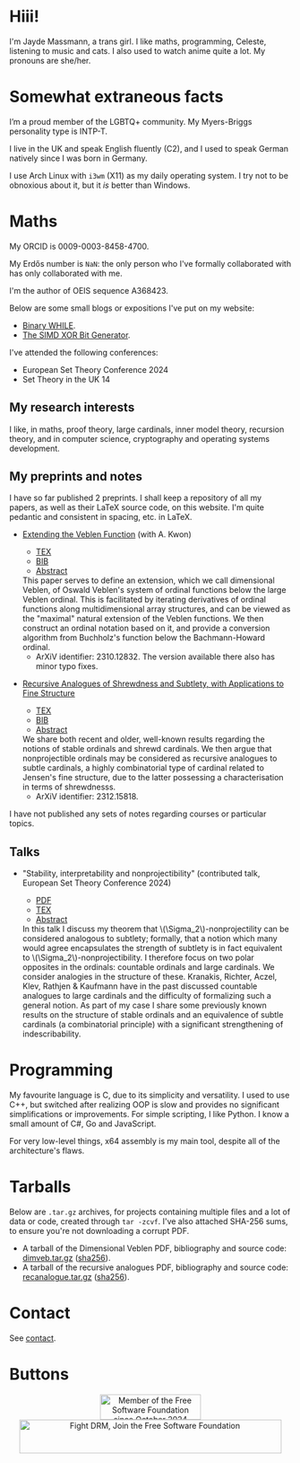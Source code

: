 <!-- MathJax, Bootstrap and jQuery CDNs -->

<script type="text/javascript" src="https://cdnjs.cloudflare.com/ajax/libs/mathjax/2.7.3/MathJax.js?config=TeX-AMS-MML_HTMLorMML"></script>
<script src="https://ajax.googleapis.com/ajax/libs/jquery/3.7.1/jquery.min.js"></script>
<script src="https://maxcdn.bootstrapcdn.com/bootstrap/3.4.1/js/bootstrap.min.js"></script>
<link rel="stylesheet" href="https://maxcdn.bootstrapcdn.com/bootstrap/3.4.1/css/bootstrap.min.css">

# Hiii!

I'm Jayde Massmann, a trans girl. I like maths, programming, Celeste, listening to music and cats. I also used to watch anime quite a lot. My pronouns are she/her.

# Somewhat extraneous facts

I’m a proud member of the LGBTQ+ community. My Myers-Briggs personality type is INTP-T.

I live in the UK and speak English fluently (C2), and I used to speak German natively since I was born in Germany.

I use Arch Linux with `i3wm` (X11) as my daily operating system. I try not to be obnoxious about it, but it *is* better than Windows.

# Maths

My ORCID is 0009-0003-8458-4700.

My Erdős number is `NaN`: the only person who I've formally collaborated with has only collaborated with me.

I'm the author of OEIS sequence A368423.

Below are some small blogs or expositions I've put on my website:

- [Binary WHILE](blog/BW.md).
- [The SIMD XOR Bit Generator](blog/SXBG.md).

I've attended the following conferences:

- European Set Theory Conference 2024
- Set Theory in the UK 14

## My research interests

I like, in maths, proof theory, large cardinals, inner model theory, recursion theory, and in computer science, cryptography and operating systems development.

## My preprints and notes

I have so far published 2 preprints. I shall keep a repository of all my papers, as well as their LaTeX source code, on this website. I'm quite pedantic and consistent in spacing, etc. in LaTeX.

- [Extending the Veblen Function](papers/DimVeb/Dimensional_Veblen.pdf) (with A. Kwon)
  - [TEX](papers/DimVeb/main.tex)
  - [BIB](papers/DimVeb/main.bib)
  - <a data-toggle="collapse" href="#collapseAbstract1" role="button" aria-expanded="false" aria-controls="collapseAbstract1">Abstract</a>

  <div class="collapse" id="collapseAbstract1">

  <div class="card card-body">
    This paper serves to define an extension, which we call dimensional Veblen, of Oswald Veblen's system of ordinal functions below the large Veblen ordinal. This is facilitated by iterating derivatives of ordinal functions along multidimensional array structures, and can be viewed as the "maximal" natural extension of the Veblen functions. We then construct an ordinal notation based on it, and provide a conversion algorithm from Buchholz's function below the Bachmann-Howard ordinal.
  </div>
  </div>

  - ArXiV identifier: 2310.12832. The version available there also has minor typo fixes.

- [Recursive Analogues of Shrewdness and Subtlety, with Applications to Fine Structure](papers/RecAnalogue/Recursive_Analogues_of_Shrewdness_and_Subtlety__with_Applications_to_Fine_Structure.pdf)
  - [TEX](papers/RecAnalogue/main.tex)
  - [BIB](papers/RecAnalogue/main.bib)
  - <a data-toggle="collapse" href="#collapseAbstract2" role="button" aria-expanded="false" aria-controls="collapseAbstract2">Abstract</a>

  <div class="collapse" id="collapseAbstract2">

  <div class="card card-body">
    We share both recent and older, well-known results regarding the notions of stable ordinals and shrewd cardinals. We then argue that nonprojectible ordinals may be considered as recursive analogues to subtle cardinals, a highly combinatorial type of cardinal related to Jensen's fine structure, due to the latter possessing a characterisation in terms of shrewdnesss.
  </div>
  </div>

  - ArXiV identifier: 2312.15818.

I have not published any sets of notes regarding courses or particular topics.

## Talks

- "Stability, interpretability and nonprojectibility" (contributed talk, European Set Theory Conference 2024)
  - [PDF](slides/RecSub/Slides.pdf)
  - [TEX](slides/RecSub/main.tex)
  - <a data-toggle="collapse" href="#collapseAbstract3" role="button" aria-expanded="false" aria-controls="collapseAbstract3">Abstract</a>

  <div class="collapse" id="collapseAbstract3">

  <div class="card card-body">
    In this talk I discuss my theorem that \(\Sigma_2\)-nonprojectility can be considered analogous to subtlety; formally, that a notion which many would agree encapsulates the strength of subtlety is in fact equivalent to \(\Sigma_2\)-nonprojectibility. I therefore focus on two polar opposites in the ordinals: countable ordinals and large cardinals. We consider analogies in the structure of these. Kranakis, Richter, Aczel, Klev, Rathjen & Kaufmann have in the past discussed countable analogues to large cardinals and the difficulty of formalizing such a general notion. As part of my case I share some previously known results on the structure of stable ordinals and an equivalence of subtle cardinals (a combinatorial principle) with a significant strengthening of indescribability.
  </div>
  </div>

# Programming

My favourite language is C, due to its simplicity and versatility. I used to use C++, but switched after realizing OOP is slow and provides no significant simplifications or improvements. For simple scripting, I like Python. I know a small amount of C#, Go and JavaScript.

For very low-level things, x64 assembly is my main tool, despite all of the architecture's flaws.

# Tarballs

Below are `.tar.gz` archives, for projects containing multiple files and a lot of data or code, created through `tar -zcvf`. I've also attached SHA-256 sums, to ensure you're not downloading a corrupt PDF.

- A tarball of the Dimensional Veblen PDF, bibliography and source code: [dimveb.tar.gz](tarballs/dimveb.tar.gz) ([sha256](sha256sums/dimveb.tar.gz.sha256)).
- A tarball of the recursive analogues PDF, bibliography and source code: [recanalogue.tar.gz](tarballs/recanalogue.tar.gz) ([sha256](sha256sums/recanalogue.tar.gz.sha256)).

# Contact

See [contact](contact.md).

# Buttons

<div align="center">
<a href="https://www.fsf.org/">
<img src="https://static.fsf.org/nosvn/associate/crm/6777766.png" alt = "Member of the Free Software Foundation since October 2024" width="180" height="45" border="0" align="middle" />
</a>
<a href="https://www.defectivebydesign.org/">
<img src="https://www.defectivebydesign.org/sites/nodrm.civicactions.net/files/images/fsf_DBD_468x60.png" alt="Fight DRM, Join the Free Software Foundation" width="468" height="60" border="0" align="middle" />
</a>
</div>
